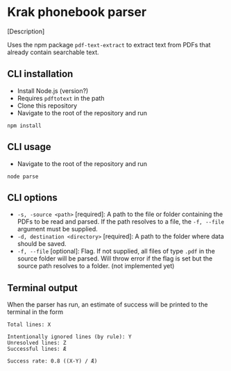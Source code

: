 # Krak phonebook parser
[Description]

Uses the npm package `pdf-text-extract` to extract text from PDFs that already contain searchable text.

## CLI installation

- Install Node.js (version?)
- Requires `pdftotext` in the path
- Clone this repository
- Navigate to the root of the repository and run

`npm install`

## CLI usage

- Navigate to the root of the repository and run

`node parse`

## CLI options

- `-s, -source <path>` [required]: A path to the file or folder containing the PDFs to be read and parsed. If the path resolves to a file, the `-f, --file` argument must be supplied. 
- `-d, destination <directory>` [required]: A path to the folder where data should be saved.
- `-f, --file` [optional]: Flag. If not supplied, all files of type `.pdf` in the source folder will be parsed. Will throw error if the flag is set but the source path resolves to a folder. (not implemented yet)

## Terminal output

When the parser has run, an estimate of success will be printed to the terminal in the form 

```
Total lines: X

Intentionally ignored lines (by rule): Y
Unresolved lines: Z
Successful lines: Æ

Success rate: 0.8 ((X-Y) / Æ)
```